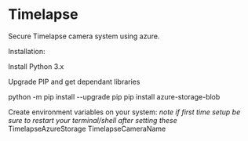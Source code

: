 # Timelapse
Secure Timelapse camera system using azure.

Installation:


Install Python 3.x

Upgrade PIP and get dependant libraries

python -m pip install --upgrade pip
pip install azure-storage-blob


Create environment variables on your system:
*note if first time setup be sure to restart your terminal/shell after setting these*
TimelapseAzureStorage
TimelapseCameraName